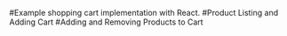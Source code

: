 #Example shopping cart implementation with React.
#Product Listing and Adding Cart
#Adding and Removing Products to Cart
